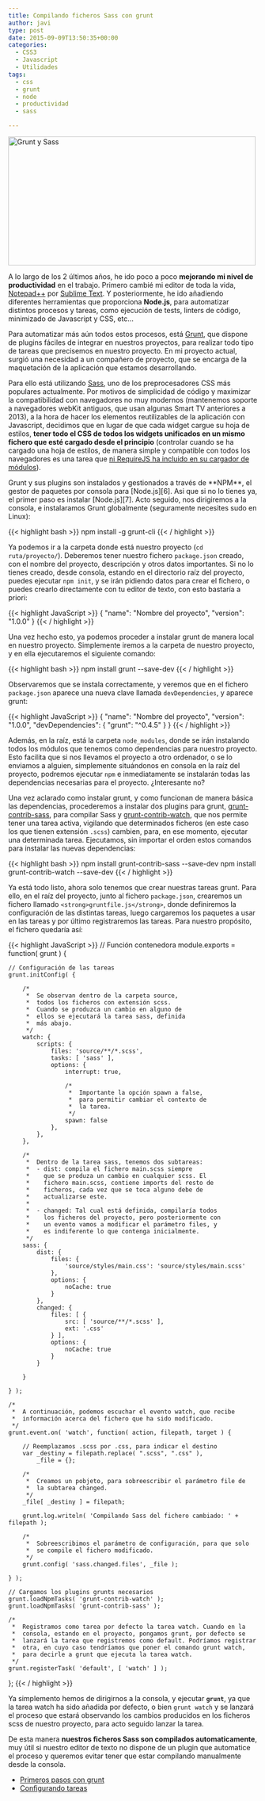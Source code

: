 ```yaml
---
title: Compilando ficheros Sass con grunt
author: javi
type: post
date: 2015-09-09T13:50:35+00:00
categories:
  - CSS3
  - Javascript
  - Utilidades
tags:
  - css
  - grunt
  - node
  - productividad
  - sass

---
```

<img src="/img/2015/09/grunt-sass.png" alt="Grunt y Sass" width="500" height="260" srcset="/img/2015/09/grunt-sass.png 500w, /img/2015/09/grunt-sass-300x156.png 300w" sizes="(max-width: 500px) 100vw, 500px" />

A lo largo de los 2 últimos años, he ido poco a poco **mejorando mi nivel de productividad** en el trabajo. Primero cambié mi editor de toda la vida, [Notepad++][1] por [Sublime Text][2]. Y posteriormente, he ido añadiendo diferentes herramientas que proporciona **Node.js**, para automatizar distintos procesos y tareas, como ejecución de tests, linters de código, minimizado de Javascript y CSS, etc&#8230;

Para automatizar más aún todos estos procesos, está [Grunt][3], que dispone de plugins fáciles de integrar en nuestros proyectos, para realizar todo tipo de tareas que precisemos en nuestro proyecto. En mi proyecto actual, surgió una necesidad a un compañero de proyecto, que se encarga de la maquetación de la aplicación que estamos desarrollando.

Para ello está utilizando [Sass][4], uno de los preprocesadores CSS más populares actualmente. Por motivos de simplicidad de código y maximizar la compatibilidad con navegadores no muy modernos (mantenemos soporte a navegadores webKit antiguos, que usan algunas Smart TV anteriores a 2013), a la hora de hacer los elementos reutilizables de la aplicación con Javascript, decidimos que en lugar de que cada widget cargue su hoja de estilos, **tener todo el CSS de todos los widgets unificados en un mismo fichero que esté cargado desde el principio** (controlar cuando se ha cargado una hoja de estilos, de manera simple y compatible con todos los navegadores es una tarea que [ni RequireJS ha incluido en su cargador de módulos][5]).

<!--more-->Grunt y sus plugins son instalados y gestionados a través de **NPM**, el gestor de paquetes por consola para [Node.js][6]. Asi que si no lo tienes ya, el primer paso es instalar [Node.js][7]. Acto seguido, nos dirigiremos a la consola, e instalaramos Grunt globalmente (seguramente necesites sudo en Linux):

{{< highlight bash >}}
npm install -g grunt-cli
{{< / highlight >}}

Ya podemos ir a la carpeta donde está nuestro proyecto (`cd ruta/proyecto/`). Deberemos tener nuestro fichero `package.json` creado, con el nombre del proyecto, descripción y otros datos importantes. Si no lo tienes creado, desde consola, estando en el directorio raíz del proyecto, puedes ejecutar `npm init`, y se irán pidiendo datos para crear el fichero, o puedes crearlo directamente con tu editor de texto, con esto bastaría a priori:

{{< highlight JavaScript >}}
{
  "name": "Nombre del proyecto",
  "version": "1.0.0"
}
{{< / highlight >}}

Una vez hecho esto, ya podemos proceder a instalar grunt de manera local en nuestro proyecto. Simplemente iremos a la carpeta de nuestro proyecto, y en ella ejecutaremos el siguiente comando:

{{< highlight bash >}}
npm install grunt --save-dev
{{< / highlight >}}

Observaremos que se instala correctamente, y veremos que en el fichero `package.json` aparece una nueva clave llamada `devDependencies`, y aparece grunt:

{{< highlight JavaScript >}}
{
  "name": "Nombre del proyecto",
  "version": "1.0.0",
  "devDependencies": {
    "grunt": "^0.4.5"
  }
}
{{< / highlight >}}

Además, en la raíz, está la carpeta `node_modules`, donde se irán instalando todos los módulos que tenemos como dependencias para nuestro proyecto. Esto facilita que si nos llevamos el proyecto a otro ordenador, o se lo enviamos a alguien, simplemente situándonos en consola en la raíz del proyecto, podremos ejecutar `npm` e inmediatamente se instalarán todas las dependencias necesarias para el proyecto. ¿Interesante no?

Una vez aclarado como instalar grunt, y como funcionan de manera básica las dependencias, procederemos a instalar dos plugins para grunt, [grunt-contrib-sass][8], para compilar Sass y [grunt-contrib-watch][9], que nos permite tener una tarea activa, vigilando que determinados ficheros (en este caso los que tienen extensión `.scss`) cambien, para, en ese momento, ejecutar una determinada tarea. Ejecutamos, sin importar el orden estos comandos para instalar las nuevas dependencias:

{{< highlight bash >}}
npm install grunt-contrib-sass --save-dev
npm install grunt-contrib-watch --save-dev
{{< / highlight >}}

Ya está todo listo, ahora solo tenemos que crear nuestras tareas grunt. Para ello, en el raíz del proyecto, junto al fichero `package.json`, crearemos un fichero llamado `<strong>gruntfile.js</strong>`, donde definiremos la configuración de las distintas tareas, luego cargaremos los paquetes a usar en las tareas y por último registraremos las tareas. Para nuestro propósito, el fichero quedaría así:</code>

{{< highlight JavaScript >}}
// Función contenedora
module.exports = function( grunt ) {

    // Configuración de las tareas
    grunt.initConfig( {

        /*
         *  Se observan dentro de la carpeta source,
         *  todos los ficheros con extensión scss.
         *  Cuando se produzca un cambio en alguno de
         *  ellos se ejecutará la tarea sass, definida
         *  más abajo.
         */
        watch: {
            scripts: {
                files: 'source/**/*.scss',
                tasks: [ 'sass' ],
                options: {
                    interrupt: true,

                    /*
                     *  Importante la opción spawn a false,
                     *  para permitir cambiar el contexto de
                     *  la tarea.
                     */
                    spawn: false
                },
            },
        },

        /*
         *  Dentro de la tarea sass, tenemos dos subtareas:
         *  - dist: compila el fichero main.scss siempre
         *    que se produza un cambio en cualquier scss. El
         *    fichero main.scss, contiene imports del resto de
         *    ficheros, cada vez que se toca alguno debe de
         *    actualizarse este.
         *    
         *  - changed: Tal cual está definida, compilaría todos
         *    los ficheros del proyecto, pero posteriormente con
         *    un evento vamos a modificar el parámetro files, y
         *    es indiferente lo que contenga inicialmente.
         */
        sass: {
            dist: {
                files: {
                    'source/styles/main.css': 'source/styles/main.scss'
                },
                options: {
                    noCache: true
                }
            },
            changed: {
                files: [ {
                    src: [ 'source/**/*.scss' ],
                    ext: '.css'
                } ],
                options: {
                    noCache: true
                }
            }

        }

    } );

    /*
     *  A continuación, podemos escuchar el evento watch, que recibe
     *  información acerca del fichero que ha sido modificado.
     */
    grunt.event.on( 'watch', function( action, filepath, target ) {

        // Reemplazamos .scss por .css, para indicar el destino
        var _destiny = filepath.replace( ".scss", ".css" ),
            _file = {};

        /*
         *  Creamos un pobjeto, para sobreescribir el parámetro file de
         *  la subtarea changed.
         */
        _file[ _destiny ] = filepath;

        grunt.log.writeln( 'Compilando Sass del fichero cambiado: ' + filepath );

        /*
         *  Sobreescribimos el parámetro de configuración, para que solo
         *  se compile el fichero modificado.
         */
        grunt.config( 'sass.changed.files', _file );

    } );

    // Cargamos los plugins grunts necesarios
    grunt.loadNpmTasks( 'grunt-contrib-watch' );
    grunt.loadNpmTasks( 'grunt-contrib-sass' );

    /*
     *  Registramos como tarea por defecto la tarea watch. Cuando en la
     *  consola, estando en el proyecto, pongamos grunt, por defecto se
     *  lanzará la tarea que registremos como default. Podríamos registrar
     *  otra, en cuyo caso tendríamos que poner el comando grunt watch,
     *  para decirle a grunt que ejecuta la tarea watch.
     */
    grunt.registerTask( 'default', [ 'watch' ] );

};
{{< / highlight >}}

Ya simplemento hemos de dirigirnos a la consola, y ejecutar **`grunt`**, ya que la tarea watch ha sido añadida por defecto, o bien `grunt watch` y se lanzará el proceso que estará observando los cambios producidos en los ficheros scss de nuestro proyecto, para acto seguido lanzar la tarea.

De esta manera **nuestros ficheros Sass son compilados automaticamente**, muy útil si nuestro editor de texto no dispone de un plugin que automatice el proceso y queremos evitar tener que estar compilando manualmente desde la consola.

* [Primeros pasos con grunt][10]
* [Configurando tareas][11]

 [1]: https://notepad-plus-plus.org/
 [2]: http://www.sublimetext.com/
 [3]: http://gruntjs.com/
 [4]: http://sass-lang.com/
 [5]: http://requirejs.org/docs/faq-advanced.html#css
 [6]: https://nodejs.org/
 [7]: https://nodejs.org/en/download/
 [8]: https://github.com/gruntjs/grunt-contrib-sass
 [9]: https://github.com/gruntjs/grunt-contrib-watch
 [10]: http://gruntjs.com/getting-started
 [11]: http://gruntjs.com/configuring-tasks
